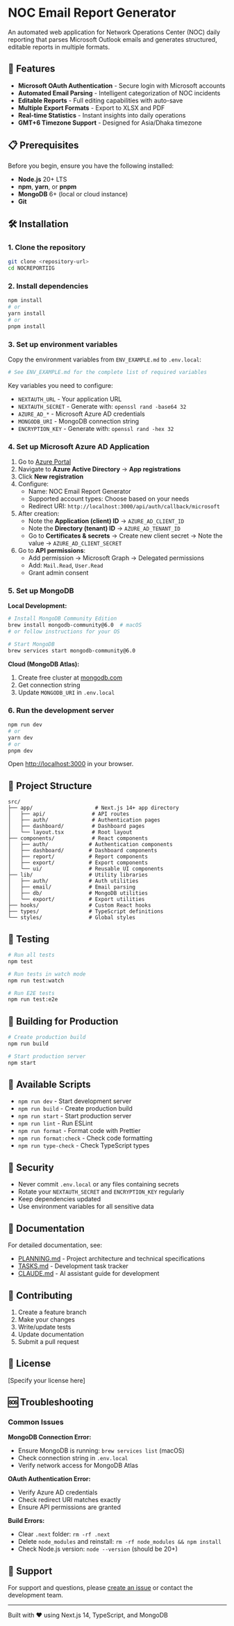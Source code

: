 # NOC Email Report Generator

An automated web application for Network Operations Center (NOC) daily reporting that parses Microsoft Outlook emails and generates structured, editable reports in multiple formats.

## 🚀 Features

- **Microsoft OAuth Authentication** - Secure login with Microsoft accounts
- **Automated Email Parsing** - Intelligent categorization of NOC incidents
- **Editable Reports** - Full editing capabilities with auto-save
- **Multiple Export Formats** - Export to XLSX and PDF
- **Real-time Statistics** - Instant insights into daily operations
- **GMT+6 Timezone Support** - Designed for Asia/Dhaka timezone

## 📋 Prerequisites

Before you begin, ensure you have the following installed:

- **Node.js** 20+ LTS
- **npm**, **yarn**, or **pnpm**
- **MongoDB** 6+ (local or cloud instance)
- **Git**

## 🛠️ Installation

### 1. Clone the repository

```bash
git clone <repository-url>
cd NOCREPORTIIG
```

### 2. Install dependencies

```bash
npm install
# or
yarn install
# or
pnpm install
```

### 3. Set up environment variables

Copy the environment variables from `ENV_EXAMPLE.md` to `.env.local`:

```bash
# See ENV_EXAMPLE.md for the complete list of required variables
```

Key variables you need to configure:
- `NEXTAUTH_URL` - Your application URL
- `NEXTAUTH_SECRET` - Generate with: `openssl rand -base64 32`
- `AZURE_AD_*` - Microsoft Azure AD credentials
- `MONGODB_URI` - MongoDB connection string
- `ENCRYPTION_KEY` - Generate with: `openssl rand -hex 32`

### 4. Set up Microsoft Azure AD Application

1. Go to [Azure Portal](https://portal.azure.com/)
2. Navigate to **Azure Active Directory** → **App registrations**
3. Click **New registration**
4. Configure:
   - Name: NOC Email Report Generator
   - Supported account types: Choose based on your needs
   - Redirect URI: `http://localhost:3000/api/auth/callback/microsoft`
5. After creation:
   - Note the **Application (client) ID** → `AZURE_AD_CLIENT_ID`
   - Note the **Directory (tenant) ID** → `AZURE_AD_TENANT_ID`
   - Go to **Certificates & secrets** → Create new client secret → Note the value → `AZURE_AD_CLIENT_SECRET`
6. Go to **API permissions**:
   - Add permission → Microsoft Graph → Delegated permissions
   - Add: `Mail.Read`, `User.Read`
   - Grant admin consent

### 5. Set up MongoDB

**Local Development:**
```bash
# Install MongoDB Community Edition
brew install mongodb-community@6.0  # macOS
# or follow instructions for your OS

# Start MongoDB
brew services start mongodb-community@6.0
```

**Cloud (MongoDB Atlas):**
1. Create free cluster at [mongodb.com](https://www.mongodb.com/cloud/atlas)
2. Get connection string
3. Update `MONGODB_URI` in `.env.local`

### 6. Run the development server

```bash
npm run dev
# or
yarn dev
# or
pnpm dev
```

Open [http://localhost:3000](http://localhost:3000) in your browser.

## 📁 Project Structure

```
src/
├── app/                    # Next.js 14+ app directory
│   ├── api/               # API routes
│   ├── auth/              # Authentication pages
│   ├── dashboard/         # Dashboard pages
│   └── layout.tsx         # Root layout
├── components/            # React components
│   ├── auth/             # Authentication components
│   ├── dashboard/        # Dashboard components
│   ├── report/           # Report components
│   ├── export/           # Export components
│   └── ui/               # Reusable UI components
├── lib/                  # Utility libraries
│   ├── auth/             # Auth utilities
│   ├── email/            # Email parsing
│   ├── db/               # MongoDB utilities
│   └── export/           # Export utilities
├── hooks/                # Custom React hooks
├── types/                # TypeScript definitions
└── styles/               # Global styles
```

## 🧪 Testing

```bash
# Run all tests
npm test

# Run tests in watch mode
npm run test:watch

# Run E2E tests
npm run test:e2e
```

## 🔨 Building for Production

```bash
# Create production build
npm run build

# Start production server
npm start
```

## 📜 Available Scripts

- `npm run dev` - Start development server
- `npm run build` - Create production build
- `npm run start` - Start production server
- `npm run lint` - Run ESLint
- `npm run format` - Format code with Prettier
- `npm run format:check` - Check code formatting
- `npm run type-check` - Check TypeScript types

## 🔐 Security

- Never commit `.env.local` or any files containing secrets
- Rotate your `NEXTAUTH_SECRET` and `ENCRYPTION_KEY` regularly
- Keep dependencies updated
- Use environment variables for all sensitive data

## 📝 Documentation

For detailed documentation, see:
- [PLANNING.md](./PLANNING.md) - Project architecture and technical specifications
- [TASKS.md](./TASKS.md) - Development task tracker
- [CLAUDE.md](./CLAUDE.md) - AI assistant guide for development

## 🤝 Contributing

1. Create a feature branch
2. Make your changes
3. Write/update tests
4. Update documentation
5. Submit a pull request

## 📄 License

[Specify your license here]

## 🆘 Troubleshooting

### Common Issues

**MongoDB Connection Error:**
- Ensure MongoDB is running: `brew services list` (macOS)
- Check connection string in `.env.local`
- Verify network access for MongoDB Atlas

**OAuth Authentication Error:**
- Verify Azure AD credentials
- Check redirect URI matches exactly
- Ensure API permissions are granted

**Build Errors:**
- Clear `.next` folder: `rm -rf .next`
- Delete `node_modules` and reinstall: `rm -rf node_modules && npm install`
- Check Node.js version: `node --version` (should be 20+)

## 📧 Support

For support and questions, please [create an issue](../../issues) or contact the development team.

---

Built with ❤️ using Next.js 14, TypeScript, and MongoDB

